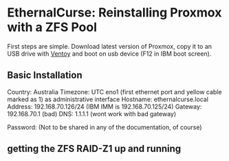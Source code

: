 # EthernalCurse: Reinstalling Proxmox with a ZFS Pool

First steps are simple. Download latest version of Proxmox, copy it to an USB drive with [Ventoy](https://www.ventoy.net/en/index.html) and boot on usb device (F12 in IBM boot screen).

## Basic Installation

Country: Australia
Timezone: UTC
eno1 (first ethernet port and yellow cable marked as 1) as administrative interface
Hostname: ethernalcurse.local
Address: 192.168.70.126/24 (IBM IMM is 192.168.70.125/24)
Gateway: 192.168.70.1 (bad)
DNS: 1.1.1.1 (wont work with bad gateway)

Password: (Not to be shared in any of the documentation, of course)

## getting the ZFS RAID-Z1 up and running

